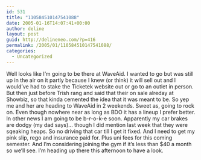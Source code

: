 ```yaml
---
id: 531
title: "110584510147541088"
date: 2005-01-16T14:07:41+00:00
author: deline
layout: post
guid: http://delineneo.com/?p=416
permalink: /2005/01/110584510147541088/
categories:
  - Uncategorized
---
```

Well looks like I&#8217;m going to be there at WaveAid. I wanted to go but was still up in the air on it partly because I knew (or think) it will sell out and I would&#8217;ve had to stake the Ticketek website out or go to an outlet in person. But then just before Trish rang and said that their on sale alreday at Showbiz, so that kinda cemented the idea that it was meant to be. So yep me and her are heading to WaveAid in 2 weekends. Sweet as, going to rock on. Even though nowhere near as long as BDO it has a lineup I prefer better. In other news I am going to be b-r-o-k-e soon. Apparently my car brakes are dodgy (my dad says)&#8230; though I did mention last week that they were sqeaking heaps. So no driving that car till I get it fixed. And I need to get my pink slip, rego and insurance paid for. Plus uni fees for this coming semester. And I&#8217;m considering joining the gym if it&#8217;s less than $40 a month so we&#8217;ll see. I&#8217;m heading up there this afternoon to have a look.
